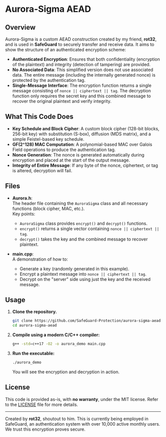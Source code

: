 # Aurora-Sigma AEAD

## Overview

Aurora-Sigma is a custom AEAD construction created by my friend, **rot32**, and is used in **SafeGuard** to securely transfer and receive data. It aims to show the structure of an authenticated encryption scheme:

- **Authenticated Encryption**: Ensures that both confidentiality (encryption of the plaintext) and integrity (detection of tampering) are provided.
- **No Associated Data**: This simplified version does not use associated data. The entire message (including the internally generated nonce) is protected by the authentication tag.
- **Single-Message Interface**: The encryption function returns a single message consisting of `nonce || ciphertext || tag`. The decryption function only requires the secret key and this combined message to recover the original plaintext and verify integrity.

## What This Code Does

- **Key Schedule and Block Cipher**: A custom block cipher (128-bit blocks, 256-bit key) with substitution (S-box), diffusion (MDS matrix), and a simple Feistel-based key schedule.
- **GF(2^128) MAC Computation**: A polynomial-based MAC over Galois Field operations to produce the authentication tag.
- **Nonce Generation**: The nonce is generated automatically during encryption and placed at the start of the output message.
- **Integrity of Entire Message**: If any byte of the nonce, ciphertext, or tag is altered, decryption will fail.

## Files

- **Aurora.h**:  
  The header file containing the `AuroraSigma` class and all necessary functions (block cipher, MAC, etc.).  
  Key points:
  - `AuroraSigma` class provides `encrypt()` and `decrypt()` functions.
  - `encrypt()` returns a single vector containing `nonce || ciphertext || tag`.
  - `decrypt()` takes the key and the combined message to recover plaintext.

- **main.cpp**:  
  A demonstration of how to:
  - Generate a key (randomly generated in this example).
  - Encrypt a plaintext message into `nonce || ciphertext || tag`.
  - Decrypt on the "server" side using just the key and the received message.

## Usage

1. **Clone the repository.**
   
   ```bash
   git clone https://github.com/SafeGuard-Protection/aurora-sigma-aead.git
   cd aurora-sigma-aead
   ```

2. **Compile using a modern C/C++ compiler:**
   
   ```bash
   g++ -std=c++17 -O2 -o aurora_demo main.cpp
   ```

3. **Run the executable:**
   
   ```bash
   ./aurora_demo
   ```
   
   You will see the encryption and decryption in action.

## License

This code is provided as-is, with **no warranty**, under the MIT license. Refer to the [LICENSE](LICENSE) file for more details.

---

Created by **rot32**, shoutout to him. This is currently being employed in SafeGuard, an authentication system with over 10,000 active monthly users. We trust this encryption proves secure.

